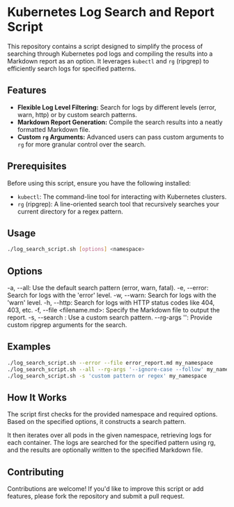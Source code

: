 # Kubernetes Log Search and Report Script

This repository contains a script designed to simplify the process of searching through Kubernetes pod logs and compiling the results into a Markdown report as an option. It leverages `kubectl` and `rg` (ripgrep) to efficiently search logs for specified patterns.

## Features

- **Flexible Log Level Filtering:** Search for logs by different levels (error, warn, http) or by custom search patterns.
- **Markdown Report Generation:** Compile the search results into a neatly formatted Markdown file.
- **Custom `rg` Arguments:** Advanced users can pass custom arguments to `rg` for more granular control over the search.

## Prerequisites

Before using this script, ensure you have the following installed:
- `kubectl`: The command-line tool for interacting with Kubernetes clusters.
- `rg` (ripgrep): A line-oriented search tool that recursively searches your current directory for a regex pattern.

## Usage

```bash
./log_search_script.sh [options] <namespace>
```

## Options
-a, --all: Use the default search pattern (error, warn, fatal).
-e, --error: Search for logs with the 'error' level.
-w, --warn: Search for logs with the 'warn' level.
-h, --http: Search for logs with HTTP status codes like 404, 403, etc.
-f, --file <filename.md>: Specify the Markdown file to output the report.
-s, --search <pattern>: Use a custom search pattern.
--rg-args '<args>': Provide custom ripgrep arguments for the search.

## Examples
```bash
./log_search_script.sh --error --file error_report.md my_namespace
./log_search_script.sh --all --rg-args '--ignore-case --follow' my_namespace
./log_search_script.sh -s 'custom pattern or regex' my_namespace
```

## How It Works
The script first checks for the provided namespace and required options.
Based on the specified options, it constructs a search pattern.

It then iterates over all pods in the given namespace, retrieving logs for each container.
The logs are searched for the specified pattern using rg, and the results are optionally written to the specified Markdown file.

## Contributing
Contributions are welcome! If you'd like to improve this script or add features, please fork the repository and submit a pull request.
